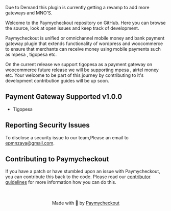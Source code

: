 

Due to Demand this plugin is currently getting a revamp to add more gateways and MNO'S.

Welcome to the Paymycheckout repository on GitHub. Here you can browse the source, look at open issues and keep track of development.

Paymycheckout is unified or omnichannel mobile money and bank payment gateway plugin that extends functionality of wordpress and woocommerce to ensure that merchants can receive money using mobile payments such as mpesa , tigopesa etc.

On the current release we support tigopesa as a payment gateway on woocommerce future release we will be supporting mpesa , airtel money etc. Your welcome to be part of this journey by contributing to it's development contribution guides will be up soon.

## Payment Gateway Supported v1.0.0

- Tigopesa

## Reporting Security Issues

To disclose a security issue to our team,Please an email to epmnzava@gmail.com.

## Contributing to Paymycheckout

If you have a patch or have stumbled upon an issue with Paymycheckout, you can contribute this back to the code. Please read our [contributor guidelines](https://github.com/dbrax/paymycheckout/blob/main/CONTRIBUTING.md) for more information how you can do this.

<p align="center">
    <br/><br/>
    Made with 💜 by <a href="https://github.com/dbrax/paymycheckout">Paymycheckout</a>
</p>
